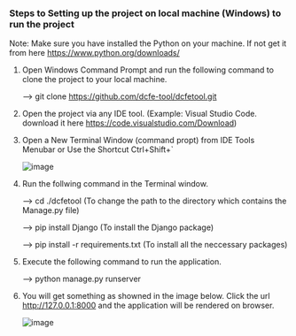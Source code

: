 ### Steps to Setting up the project on local machine (Windows) to run the project


Note: Make sure you have installed the Python on your machine. If not get it from here https://www.python.org/downloads/


1) Open Windows Command Prompt and run the following command to clone the project to your local machine.

   --> git clone https://github.com/dcfe-tool/dcfetool.git
   
   
2) Open the project via any IDE tool. (Example: Visual Studio Code. download it here https://code.visualstudio.com/Download)



3) Open a New Terminal Window (command propt) from IDE Tools Menubar or Use the Shortcut Ctrl+Shift+`


   ![image](https://user-images.githubusercontent.com/123196611/214689147-ed9cc9bf-2f05-484a-b47f-c8964fcd9959.png)
   
   
  
4) Run the follwing command in the Terminal window.



   --> cd ./dcfetool                     (To change the path to the directory which contains the Manage.py file)
   
   --> pip install Django                (To install the Django package)
   
   --> pip install -r requirements.txt   (To install all the neccessary packages)
   
   
   
5) Execute the following command to run the application.



   --> python manage.py runserver


6) You will get something as showned in the image below. Click the url http://127.0.0.1:8000 and the application will be rendered on browser.



   ![image](https://user-images.githubusercontent.com/123196611/214686873-a997dfa6-a3e6-4468-9c37-fb1b6acf64f5.png)
